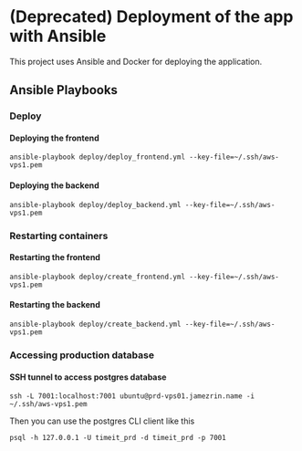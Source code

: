 # (Deprecated) Deployment of the app with Ansible

This project uses Ansible and Docker for deploying the application.

## Ansible Playbooks

### Deploy

#### Deploying the frontend

```shell script
ansible-playbook deploy/deploy_frontend.yml --key-file=~/.ssh/aws-vps1.pem
```

#### Deploying the backend

```shell script
ansible-playbook deploy/deploy_backend.yml --key-file=~/.ssh/aws-vps1.pem
```

### Restarting containers

#### Restarting the frontend

```shell script
ansible-playbook deploy/create_frontend.yml --key-file=~/.ssh/aws-vps1.pem
```

#### Restarting the backend

```shell script
ansible-playbook deploy/create_backend.yml --key-file=~/.ssh/aws-vps1.pem
```

### Accessing production database

#### SSH tunnel to access postgres database

```shell script
ssh -L 7001:localhost:7001 ubuntu@prd-vps01.jamezrin.name -i ~/.ssh/aws-vps1.pem
```

Then you can use the postgres CLI client like this

```shell script
psql -h 127.0.0.1 -U timeit_prd -d timeit_prd -p 7001
```

